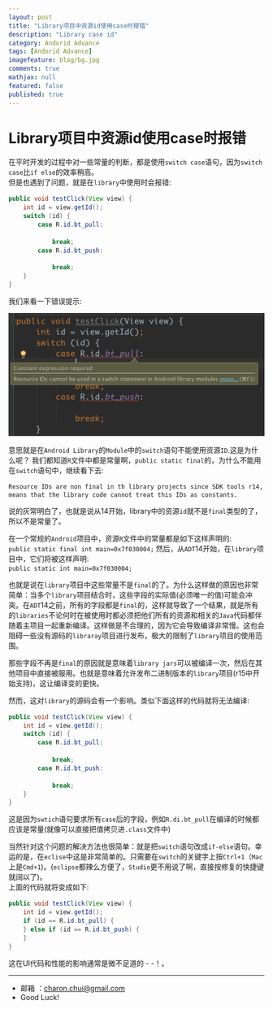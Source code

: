 ```yaml
---
layout: post
title: "Library项目中资源id使用case时报错"
description: "Library case id"
category: Andorid Advance
tags: [Andorid Advance]
imagefeature: blog/bg.jpg
comments: true
mathjax: null
featured: false
published: true
---
```



Library项目中资源id使用case时报错
===

在平时开发的过程中对一些常量的判断，都是使用`switch case`语句，因为`switch case`比`if else`的效率稍高。     
但是也遇到了问题，就是在`library`中使用时会报错:      
```java
public void testClick(View view) {
    int id = view.getId();
    switch (id) {
        case R.id.bt_pull:

            break;
        case R.id.bt_push:

            break;
    }
}
```
我们来看一下错误提示:     

![Image](https://github.com/CharonChui/Pictures/blob/master/library_r.error.png?raw=true)

意思就是在`Android Library`的`Module`中的`switch`语句不能使用资源`ID`.这是为什么呢？ 我们都知道`R`文件中都是常量啊，`public static final`的，为什么不能用在`switch`语句中，继续看下去:      
```
Resource IDs are non final in th library projects since SDK tools r14, means that the library code cannot treat this IDs as constants.
```
说的灰常明白了，也就是说从14开始，library中的资源`id`就不是`final`类型的了，所以不是常量了。       

在一个常规的`Android`项目中，资源`R`文件中的常量都是如下这样声明的:      
`public static final int main=0x7f030004;`
然后，从`ADT`14开始，在`library`项目中，它们将被这样声明:       
`public static int main=0x7f030004;`

也就是说在`library`项目中这些常量不是`final`的了。为什么这样做的原因也非常简单：当多个`library`项目结合时，这些字段的实际值(必须唯一的值)可能会冲突。在`ADT`14之前，所有的字段都是`final`的，这样就导致了一个结果，就是所有的`libraries`不论何时在被使用时都必须把他们所有的资源和相关的`Java`代码都伴随着主项目一起重新编译。这样做是不合理的，因为它会导致编译非常慢。这也会阻碍一些没有源码的`libraray`项目进行发布，极大的限制了`library`项目的使用范围。      

那些字段不再是`final`的原因就是意味着`library jars`可以被编译一次，然后在其他项目中直接被服用。也就是意味着允许发布二进制版本的`library`项目(r15中开始支持)，这让编译变的更快。

然而，这对`library`的源码会有一个影响。类似下面这样的代码就将无法编译:    
```java
public void testClick(View view) {
    int id = view.getId();
    switch (id) {
        case R.id.bt_pull:

            break;
        case R.id.bt_push:

            break;
    }
}
```
这是因为`swtich`语句要求所有`case`后的字段，例如`R.di.bt_pull`在编译的时候都应该是常量(就像可以直接把值拷贝进`.class`文件中)

当然针对这个问题的解决方法也很简单：就是把`switch`语句改成`if-else`语句。幸运的是，在`eclise`中这是非常简单的。只需要在`switch`的关键字上按`Ctrl+1`（`Mac`上是`Cmd+1`)。(`eclipse`都辣么方便了，`Studio`更不用说了啊，直接按修复的快捷键就阔以了)。      
上面的代码就将变成如下:     

```java
public void testClick(View view) {
    int id = view.getId();
    if (id == R.id.bt_pull) {
    } else if (id == R.id.bt_push) {
    }
}
```
这在UI代码和性能的影响通常是微不足道的 - -！。

---

- 邮箱 ：charon.chui@gmail.com  
- Good Luck! 


